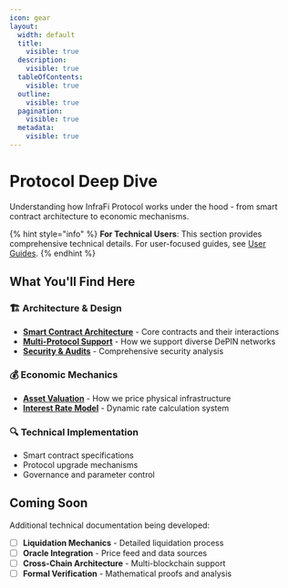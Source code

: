 ```yaml
---
icon: gear
layout:
  width: default
  title:
    visible: true
  description:
    visible: true
  tableOfContents:
    visible: true
  outline:
    visible: true
  pagination:
    visible: true
  metadata:
    visible: true
---
```


# Protocol Deep Dive

Understanding how InfraFi Protocol works under the hood - from smart contract architecture to economic mechanisms.

{% hint style="info" %}
**For Technical Users**: This section provides comprehensive technical details. For user-focused guides, see [User Guides](../guides/).
{% endhint %}

## What You'll Find Here

### 🏗️ **Architecture & Design**
- **[Smart Contract Architecture](architecture.md)** - Core contracts and their interactions
- **[Multi-Protocol Support](multi-protocol.md)** - How we support diverse DePIN networks
- **[Security & Audits](security.md)** - Comprehensive security analysis

### 💰 **Economic Mechanics**  
- **[Asset Valuation](asset-valuation.md)** - How we price physical infrastructure
- **[Interest Rate Model](interest-rates.md)** - Dynamic rate calculation system

### 🔍 **Technical Implementation**
- Smart contract specifications
- Protocol upgrade mechanisms  
- Governance and parameter control

## Coming Soon

Additional technical documentation being developed:

- [ ] **Liquidation Mechanics** - Detailed liquidation process
- [ ] **Oracle Integration** - Price feed and data sources
- [ ] **Cross-Chain Architecture** - Multi-blockchain support
- [ ] **Formal Verification** - Mathematical proofs and analysis
